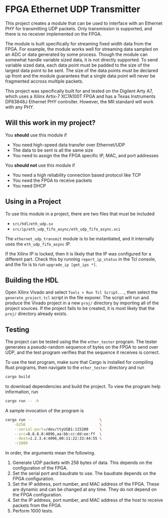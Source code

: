 # FPGA Ethernet UDP Transmitter

This project creates a module that can be used to interface with an Ethernet
PHY for transmitting UDP packets. Only transmission is supported, and there is
no receiver implemented on the FPGA.

The module is built specifically for streaming fixed width data from the FPGA.
For example, the module works well for streaming data sampled on an ADC or
data generated by some process. Though the module can somewhat handle variable
sized data, it is not directly supported. To send variable sized data, each
data point must be padded to the size of the largest data point to be sent. The
size of the data points must be declared up front and the module guarantees
that a single data point will never be fragmented accross multiple packets.

This project was specifically built for and tested on the Digilent Arty A7,
which uses a Xilinx Artix-7 XC7A100T FPGA and has a Texas Instruments DP83848J
Ethernet PHY controller. However, the MII standard will work with any PHY.

## Will this work in my project?

You **should** use this module if

*   You need high-speed data transfer over Ethernet/UDP
*   The data to be sent is all the same size
*   You need to assign the the FPGA specific IP, MAC, and port addresses

You **should not** use this module if

*   You need a high reliability connection based protocol like TCP
*   You need the FPGA to receive packets
*   You need DHCP

## Using in a Project

To use this module in a project, there are two files that must be included

*   `src/hdl/eth_udp.sv`
*   `src/ip/eth_udp_fifo_async/eth_udp_fifo_async.xci`

The `ethernet_udp_transmit` module is to be instantiated, and it internally
uses the `eth_udp_fifo_async` IP.

If the Xilinx IP is locked, then it is likely that the IP was configured for
a different part. Check this by running `report_ip_status` in the Tcl console,
and the fix is to run `upgrade_ip [get_ips *]`.

## Building the HDL

Open Xilinx Vivado and select `Tools > Run Tcl Script...`, then select the
`generate_project.tcl` script in the file exporer. The script will run and
produce the Vivado project in a new `proj/` directory by importing all of the
project sources. If the project fails to be created, it is most likely that the
`proj/` directory already exists.

## Testing

The project can be tested using the the `ether_tester` program. The tester
generates a pseudo-random sequence of bytes on the FPGA to send over UDP, and
the test program verifies that the sequence it receives is correct.

To use the test program, make sure that Cargo is installed for compiling Rust
programs, then navigate to the `ether_tester` directory and run

```sh
cargo build
```

to download dependencies and build the project. To view the program help
information, run

```sh
cargo run -- -h
```

A sample invocation of the program is

```sh
cargo run --                              \
    -b256                                 \
    --serial-port=/dev/ttyUSB1:115200     \
    --src=8.8.8.8:4096,aa:bb:cc:dd:ee:ff  \
    --dest=1.2.3.4:4096,00:11:22:33:44:55 \
    -r1000
```

In order, the arguments mean the following.

1.  Generate UDP packets with 256 bytes of data. This depends on the
    configuration of the FPGA.
2.  Set the serial port and baudrate to use. The baudrate depends on the FPGA
    configuration.
3.  Set the IP address, port number, and MAC address of the FPGA. These are
    dynamic and can be changed at any time. They do not depend on the FPGA
    configuration.
4.  Set the IP address, port number, and MAC address of the host to receive
    packets from the FPGA.
5.  Perform 1000 tests.
